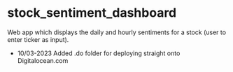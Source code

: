 # stock_sentiment_dashboard
 Web app which displays the daily and hourly sentiments for a stock (user to enter ticker as input).


- 10/03-2023 Added .do folder for deploying straight onto Digitalocean.com